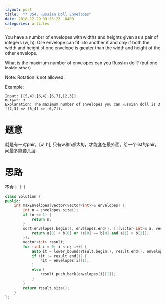 ```yaml
---
layout: post
title:  "* 354. Russian Doll Envelopes"
date: 2018-12-29 09:26:23 -0400
categories: articles
---
```

You have a number of envelopes with widths and heights given as a pair of integers (w, h). One envelope can fit into another if and only if both the width and height of one envelope is greater than the width and height of the other envelope.

What is the maximum number of envelopes can you Russian doll? (put one inside other)

Note:
Rotation is not allowed.

Example:
```
Input: [[5,4],[6,4],[6,7],[2,3]]
Output: 3 
Explanation: The maximum number of envelopes you can Russian doll is 3 ([2,3] => [5,4] => [6,7]).
```

# 题意
就是有一对pair，[w, h], 只有w和h都大的，才能套在最外面。给一个list的pair，问最多能套几层.

# 思路
不会！！！

```c++
class Solution {
public:
    int maxEnvelopes(vector<vector<int>>& envelopes) {
        int n = envelopes.size();
        if (n <= 1) {
            return n;
        }
        sort(envelopes.begin(), envelopes.end(), [](vector<int>& a, vector<int>& b) {
            return a[0] < b[0] or (a[0] == b[0] and a[1] > b[1]);
        });
        vector<int> result;
        for (int i = 0; i < n; i++) {
            auto it = lower_bound(result.begin(), result.end(), envelopes[i][1]);
            if (it != result.end()) {
                *it = envelopes[i][1];
            }
            else {
                result.push_back(envelopes[i][1]);
            }
        }
        return result.size();
    }
};
```
